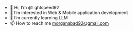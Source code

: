 - 👋 Hi, I’m @lightspeed92
- 👀 I’m interested in Web & Mobile application development
- 🌱 I’m currently learning LLM
- 📫 How to reach me morganabad92@gmail.com

<!---
lightspeed92/lightspeed92 is a ✨ special ✨ repository because its `README.md` (this file) appears on your GitHub profile.
You can click the Preview link to take a look at your changes.
--->
